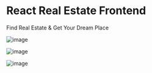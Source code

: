 
# React Real Estate Frontend

Find Real Estate & Get Your Dream Place

![image](https://github.com/amydev-me/iEstate/assets/11514651/249e4cc5-c860-4827-be42-977cf9c87990)

![image](https://github.com/amydev-me/iEstate/assets/11514651/a22c28ad-6ea6-4acb-8af5-b57da8e1ba7d)

![image](https://github.com/amydev-me/iEstate/assets/11514651/9a8d1e2c-a9ed-4a77-b7e6-25dfca6c6e5d)
